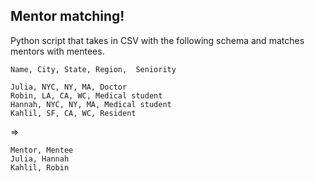 ## Mentor matching!

Python script that takes in CSV with the following schema and matches mentors with mentees.

```
Name, City,	State, Region,	Seniority

Julia, NYC, NY, MA, Doctor
Robin, LA, CA, WC, Medical student
Hannah, NYC, NY, MA, Medical student
Kahlil, SF, CA, WC, Resident 
```

=>

```
Mentor, Mentee
Julia, Hannah
Kahlil, Robin
```
